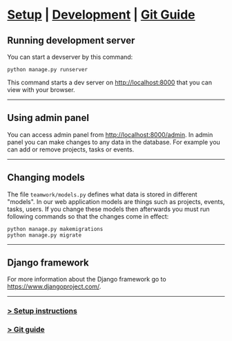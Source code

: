 # [Setup](../../) | [Development](README_DEV.md) | [Git Guide](README_GIT.md)

## Running development server
You can start a devserver by this command:

    python manage.py runserver

This command starts a dev server on <http://localhost:8000> that you can view with your browser.

---

## Using admin panel
You can access admin panel from <http://localhost:8000/admin>. In admin panel you can make
changes to any data in the database. For example you can add or remove projects, tasks or events.

---

## Changing models
The file `teamwork/models.py` defines what data is stored in different "models". In our
web application models are things such as projects, events, tasks, users. If you change these
models then afterwards you must run following commands so that the changes come in effect:

    python manage.py makemigrations
    python manage.py migrate

---

## Django framework
For more information about the Django framework go to <https://www.djangoproject.com/>.

---

### [> Setup instructions](README.md)
### [> Git guide](README_GIT.md)

